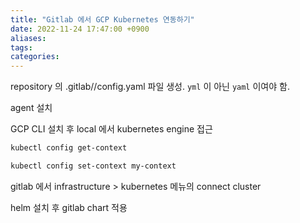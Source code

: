 ```yaml
---
title: "Gitlab 에서 GCP Kubernetes 연동하기"
date: 2022-11-24 17:47:00 +0900
aliases: 
tags: 
categories: 
---
```


repository 의 .gitlab/<agent-name>/config.yaml 파일 생성. `yml` 이 아닌 `yaml` 이여야 함.


agent 설치

GCP CLI 설치 후 local 에서 kubernetes engine 접근

```bash
kubectl config get-context
```

```bash
kubectl config set-context my-context
```

gitlab 에서 infrastructure > kubernetes 메뉴의 connect cluster

helm 설치 후 gitlab chart 적용

